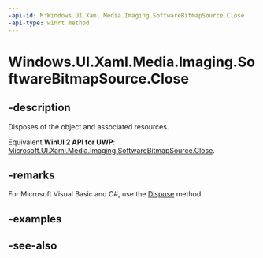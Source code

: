 ```yaml
---
-api-id: M:Windows.UI.Xaml.Media.Imaging.SoftwareBitmapSource.Close
-api-type: winrt method
---
```


<!-- Method syntax
public void Close()
-->

# Windows.UI.Xaml.Media.Imaging.SoftwareBitmapSource.Close

## -description
Disposes of the object and associated resources.

Equivalent **WinUI 2 API for UWP**: [Microsoft.UI.Xaml.Media.Imaging.SoftwareBitmapSource.Close](/windows/winui/api/microsoft.ui.xaml.media.imaging.softwarebitmapsource.close).

## -remarks
For Microsoft Visual Basic and C#, use the [Dispose](/uwp/api/windows.ui.xaml.media.imaging.softwarebitmapsource.dispose) method.

## -examples

## -see-also
